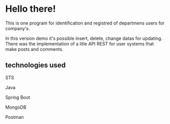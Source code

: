 # Hello there!

This is one program for identification and registred of departmens users for company's. 

 In this version demo it's possible insert, delete, change datas for updating. 
 There was the implementation of a litle API REST for user systems that make posts and comments.
 
 
## technologies used

STS
 
Java

Spring Boot

MongoDB

Postman
